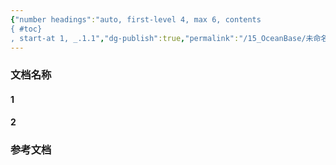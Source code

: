```yaml
---
{"number headings":"auto, first-level 4, max 6, contents
{ #toc}
, start-at 1, _.1.1","dg-publish":true,"permalink":"/15_OceanBase/未命名/","dgPassFrontmatter":true}
---
```



### 文档名称
#### 1 

#### 2 


### 参考文档




